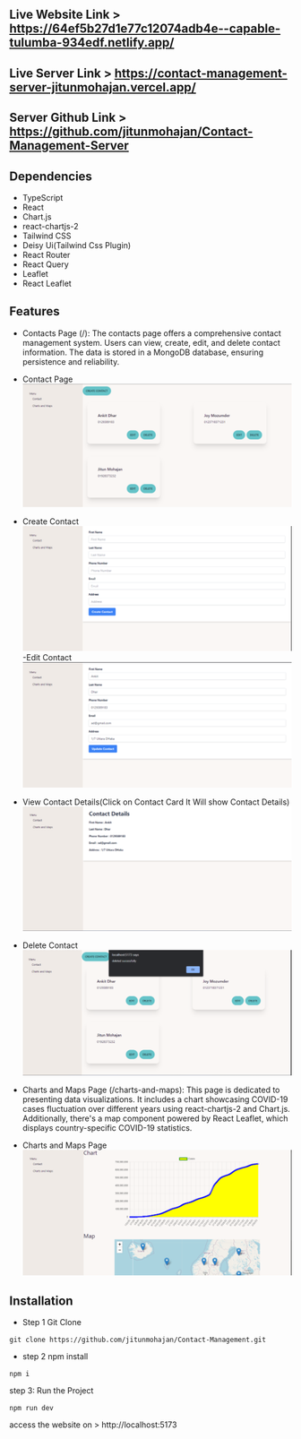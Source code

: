 
## Live Website Link > https://64ef5b27d1e77c12074adb4e--capable-tulumba-934edf.netlify.app/

## Live Server Link > https://contact-management-server-jitunmohajan.vercel.app/


## Server Github Link > https://github.com/jitunmohajan/Contact-Management-Server


## Dependencies
- TypeScript
- React
- Chart.js
- react-chartjs-2
- Tailwind CSS
- Deisy Ui(Tailwind Css Plugin)
- React Router
- React Query
- Leaflet
- React Leaflet

## Features

- Contacts Page (/): The contacts page offers a comprehensive contact management system. Users can view, create, edit, and delete contact information. The data is stored in a MongoDB database, ensuring persistence and reliability.


- Contact Page
![Screenshot_9](/img/Screenshot_9.png)
- Create Contact
![Screenshot_1](/img/Screenshot_1.png)
-Edit Contact
![Screenshot_4](/img/Screenshot_4.png)
- View Contact Details(Click on Contact Card It Will show Contact Details)
![Screenshot_2](/img/Screenshot_2.png)
- Delete Contact
![Screenshot_10](/img/Screenshot_10.png)



- Charts and Maps Page (/charts-and-maps): This page is dedicated to presenting data visualizations. It includes a chart showcasing COVID-19 cases fluctuation over different years using react-chartjs-2 and Chart.js. Additionally, there's a map component powered by React Leaflet, which displays country-specific COVID-19 statistics.

- Charts and Maps Page
![Screenshot_8](/img/Screenshot_8.png)



## Installation
- Step 1 Git Clone

```
git clone https://github.com/jitunmohajan/Contact-Management.git
```

- step 2 npm install

```
npm i
```

step 3: Run the Project

```
npm run dev
```

access the website on > http://localhost:5173